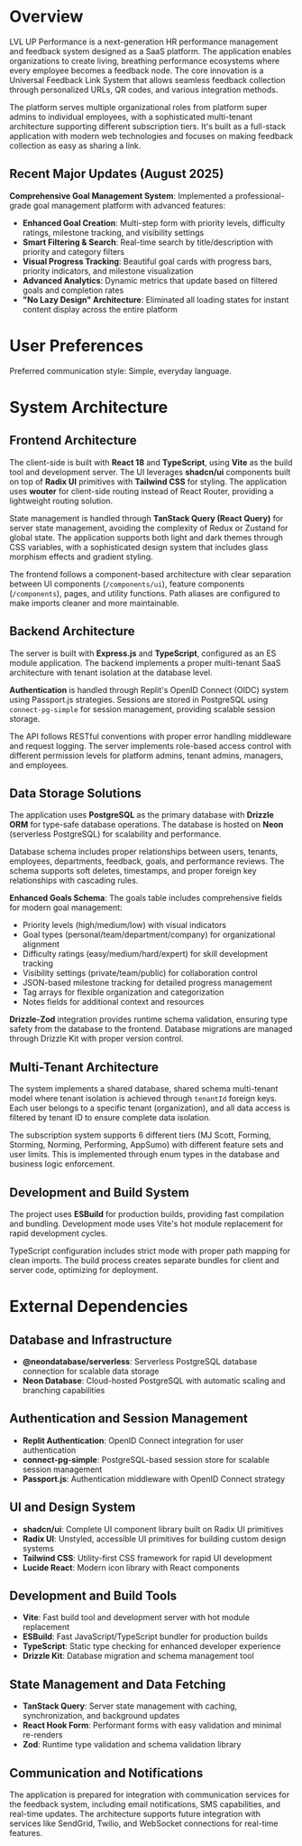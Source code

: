 # Overview

LVL UP Performance is a next-generation HR performance management and feedback system designed as a SaaS platform. The application enables organizations to create living, breathing performance ecosystems where every employee becomes a feedback node. The core innovation is a Universal Feedback Link System that allows seamless feedback collection through personalized URLs, QR codes, and various integration methods.

The platform serves multiple organizational roles from platform super admins to individual employees, with a sophisticated multi-tenant architecture supporting different subscription tiers. It's built as a full-stack application with modern web technologies and focuses on making feedback collection as easy as sharing a link.

## Recent Major Updates (August 2025)

**Comprehensive Goal Management System**: Implemented a professional-grade goal management platform with advanced features:
- **Enhanced Goal Creation**: Multi-step form with priority levels, difficulty ratings, milestone tracking, and visibility settings
- **Smart Filtering & Search**: Real-time search by title/description with priority and category filters
- **Visual Progress Tracking**: Beautiful goal cards with progress bars, priority indicators, and milestone visualization
- **Advanced Analytics**: Dynamic metrics that update based on filtered goals and completion rates
- **"No Lazy Design" Architecture**: Eliminated all loading states for instant content display across the entire platform

# User Preferences

Preferred communication style: Simple, everyday language.

# System Architecture

## Frontend Architecture
The client-side is built with **React 18** and **TypeScript**, using **Vite** as the build tool and development server. The UI leverages **shadcn/ui** components built on top of **Radix UI** primitives with **Tailwind CSS** for styling. The application uses **wouter** for client-side routing instead of React Router, providing a lightweight routing solution.

State management is handled through **TanStack Query (React Query)** for server state management, avoiding the complexity of Redux or Zustand for global state. The application supports both light and dark themes through CSS variables, with a sophisticated design system that includes glass morphism effects and gradient styling.

The frontend follows a component-based architecture with clear separation between UI components (`/components/ui`), feature components (`/components`), pages, and utility functions. Path aliases are configured to make imports cleaner and more maintainable.

## Backend Architecture
The server is built with **Express.js** and **TypeScript**, configured as an ES module application. The backend implements a proper multi-tenant SaaS architecture with tenant isolation at the database level.

**Authentication** is handled through Replit's OpenID Connect (OIDC) system using Passport.js strategies. Sessions are stored in PostgreSQL using `connect-pg-simple` for session management, providing scalable session storage.

The API follows RESTful conventions with proper error handling middleware and request logging. The server implements role-based access control with different permission levels for platform admins, tenant admins, managers, and employees.

## Data Storage Solutions
The application uses **PostgreSQL** as the primary database with **Drizzle ORM** for type-safe database operations. The database is hosted on **Neon** (serverless PostgreSQL) for scalability and performance.

Database schema includes proper relationships between users, tenants, employees, departments, feedback, goals, and performance reviews. The schema supports soft deletes, timestamps, and proper foreign key relationships with cascading rules.

**Enhanced Goals Schema**: The goals table includes comprehensive fields for modern goal management:
- Priority levels (high/medium/low) with visual indicators
- Goal types (personal/team/department/company) for organizational alignment  
- Difficulty ratings (easy/medium/hard/expert) for skill development tracking
- Visibility settings (private/team/public) for collaboration control
- JSON-based milestone tracking for detailed progress management
- Tag arrays for flexible organization and categorization
- Notes fields for additional context and resources

**Drizzle-Zod** integration provides runtime schema validation, ensuring type safety from the database to the frontend. Database migrations are managed through Drizzle Kit with proper version control.

## Multi-Tenant Architecture
The system implements a shared database, shared schema multi-tenant model where tenant isolation is achieved through `tenantId` foreign keys. Each user belongs to a specific tenant (organization), and all data access is filtered by tenant ID to ensure complete data isolation.

The subscription system supports 6 different tiers (MJ Scott, Forming, Storming, Norming, Performing, AppSumo) with different feature sets and user limits. This is implemented through enum types in the database and business logic enforcement.

## Development and Build System
The project uses **ESBuild** for production builds, providing fast compilation and bundling. Development mode uses Vite's hot module replacement for rapid development cycles.

TypeScript configuration includes strict mode with proper path mapping for clean imports. The build process creates separate bundles for client and server code, optimizing for deployment.

# External Dependencies

## Database and Infrastructure
- **@neondatabase/serverless**: Serverless PostgreSQL database connection for scalable data storage
- **Neon Database**: Cloud-hosted PostgreSQL with automatic scaling and branching capabilities

## Authentication and Session Management  
- **Replit Authentication**: OpenID Connect integration for user authentication
- **connect-pg-simple**: PostgreSQL-based session store for scalable session management
- **Passport.js**: Authentication middleware with OpenID Connect strategy

## UI and Design System
- **shadcn/ui**: Complete UI component library built on Radix UI primitives
- **Radix UI**: Unstyled, accessible UI primitives for building custom design systems
- **Tailwind CSS**: Utility-first CSS framework for rapid UI development
- **Lucide React**: Modern icon library with React components

## Development and Build Tools
- **Vite**: Fast build tool and development server with hot module replacement
- **ESBuild**: Fast JavaScript/TypeScript bundler for production builds
- **TypeScript**: Static type checking for enhanced developer experience
- **Drizzle Kit**: Database migration and schema management tool

## State Management and Data Fetching
- **TanStack Query**: Server state management with caching, synchronization, and background updates
- **React Hook Form**: Performant forms with easy validation and minimal re-renders
- **Zod**: Runtime type validation and schema validation library

## Communication and Notifications
The application is prepared for integration with communication services for the feedback system, including email notifications, SMS capabilities, and real-time updates. The architecture supports future integration with services like SendGrid, Twilio, and WebSocket connections for real-time features.